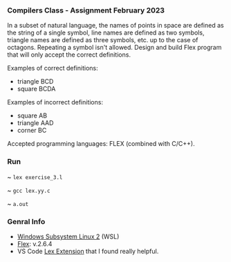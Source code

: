 ### Compilers Class - Assignment February 2023

In a subset of natural language, the names of points in space are defined as the string of a single symbol, line names are defined as two symbols, triangle names are defined as three symbols, etc. up to the case of octagons. Repeating a symbol isn't allowed. Design and build Flex program that will only accept the correct definitions. 

Examples of correct definitions:
* triangle BCD
* square BCDA

Examples of incorrect definitions: 
* square AB
* triangle AAD
* corner BC

Accepted programming languages: FLEX (combined with C/C++).

### Run
 ~ ```lex exercise_3.l```
 
 ~ ```gcc lex.yy.c```
 
 ~ ```a.out```
 
 ### Genral Info
* [Windows Subsystem Linux 2](https://learn.microsoft.com/en-us/windows/wsl/install) (WSL)
* [Flex](https://askubuntu.com/questions/164293/how-to-install-flex): v.2.6.4
* VS Code [Lex Extension](https://marketplace.visualstudio.com/items?itemName=luniclynx.lex) that I found really helpful.

